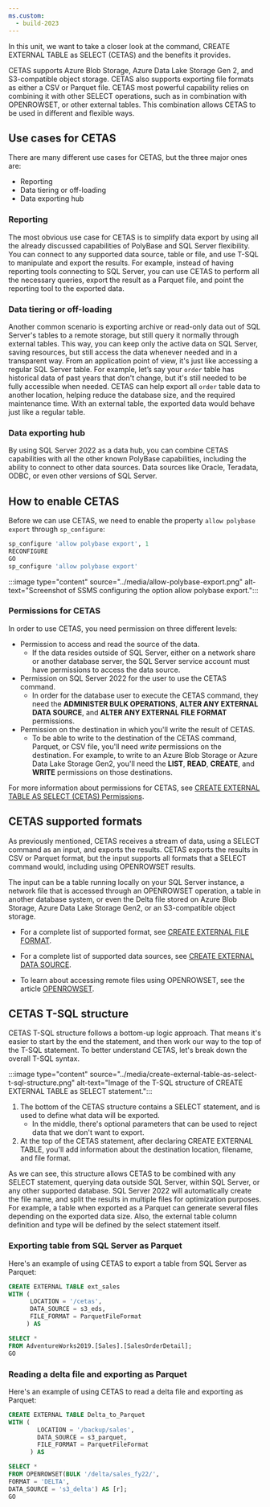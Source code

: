 ```yaml
---
ms.custom:
  - build-2023
---
```

In this unit, we want to take a closer look at the command, CREATE EXTERNAL TABLE as SELECT (CETAS) and the benefits it provides.

CETAS supports Azure Blob Storage, Azure Data Lake Storage Gen 2, and S3-compatible object storage. CETAS also supports exporting file formats as either a CSV or Parquet file. CETAS most powerful capability relies on combining it with other SELECT operations, such as in combination with OPENROWSET, or other external tables. This combination allows CETAS to be used in different and flexible ways.

## Use cases for CETAS

There are many different use cases for CETAS, but the three major ones are:

- Reporting
- Data tiering or off-loading
- Data exporting hub

### Reporting

The most obvious use case for CETAS is to simplify data export by using all the already discussed capabilities of PolyBase and SQL Server flexibility. You can connect to any supported data source, table or file, and use T-SQL to manipulate and export the results. For example, instead of having reporting tools connecting to SQL Server, you can use CETAS to perform all the necessary queries, export the result as a Parquet file, and point the reporting tool to the exported data.

### Data tiering or off-loading

Another common scenario is exporting archive or read-only data out of SQL Server's tables to a remote storage, but still query it normally through external tables. This way, you can keep only the active data on SQL Server, saving resources, but still access the data whenever needed and in a transparent way. From an application point of view, it's just like accessing a regular SQL Server table. For example, let’s say your `order` table has historical data of past years that don't change, but it's still needed to be fully accessible when needed. CETAS can help export all `order` table data to another location, helping reduce the database size, and the required maintenance time. With an external table, the exported data would behave just like a regular table.

### Data exporting hub

By using SQL Server 2022 as a data hub, you can combine CETAS capabilities with all the other known PolyBase capabilities, including the ability to connect to other data sources. Data sources like Oracle, Teradata, ODBC, or even other versions of SQL Server.

## How to enable CETAS

Before we can use CETAS, we need to enable the property `allow polybase export` through `sp_configure`:

```sql
sp_configure 'allow polybase export', 1
RECONFIGURE
GO
sp_configure 'allow polybase export'
```

:::image type="content" source="../media/allow-polybase-export.png" alt-text="Screenshot of SSMS configuring the option allow polybase export.":::

### Permissions for CETAS

In order to use CETAS, you need permission on three different levels:

- Permission to access and read the source of the data.
  - If the data resides outside of SQL Server, either on a network share or another database server, the SQL Server service account must have permissions to access the data source.
- Permission on SQL Server 2022 for the user to use the CETAS command.
  - In order for the database user to execute the CETAS command, they need the **ADMINISTER BULK OPERATIONS**, **ALTER ANY EXTERNAL DATA SOURCE**, and **ALTER ANY EXTERNAL FILE FORMAT** permissions.
- Permission on the destination in which you'll write the result of CETAS.
  - To be able to write to the destination of the CETAS command, Parquet, or CSV file, you'll need *write* permissions on the destination. For example, to write to an Azure Blob Storage or Azure Data Lake Storage Gen2, you'll need the **LIST**, **READ**, **CREATE**, and **WRITE** permissions on those destinations.

For more information about permissions for CETAS, see [CREATE EXTERNAL TABLE AS SELECT (CETAS) Permissions](/sql/t-sql/statements/create-external-table-as-select-transact-sql#permissions).

## CETAS supported formats

As previously mentioned, CETAS receives a stream of data, using a SELECT command as an input, and exports the results. CETAS exports the results in CSV or Parquet format, but the input supports all formats that a SELECT command would, including using OPENROWSET results.

The input can be a table running locally on your SQL Server instance, a network file that is accessed through an OPENROWSET operation, a table in another database system, or even the Delta file stored on Azure Blob Storage, Azure Data Lake Storage Gen2, or an S3-compatible object storage.

- For a complete list of supported format, see [CREATE EXTERNAL FILE FORMAT](/sql/t-sql/statements/create-external-file-format-transact-sql).

- For a complete list of supported data sources, see [CREATE EXTERNAL DATA SOURCE](/sql/t-sql/statements/create-external-data-source-transact-sql).

- To learn about accessing remote files using OPENROWSET, see the article [OPENROWSET](/sql/t-sql/functions/openrowset-transact-sql).

## CETAS T-SQL structure

CETAS T-SQL structure follows a bottom-up logic approach. That means it's easier to start by the end the statement, and then work our way to the top of the T-SQL statement. To better understand CETAS, let's break down the overall T-SQL syntax.

:::image type="content" source="../media/create-external-table-as-select-t-sql-structure.png" alt-text="Image of the T-SQL structure of CREATE EXTERNAL TABLE as SELECT statement.":::

1. The bottom of the CETAS structure contains a SELECT statement, and is used to define what data will be exported.
   - In the middle, there's optional parameters that can be used to reject data that we don't want to export.
1. At the top of the CETAS statement, after declaring CREATE EXTERNAL TABLE, you'll add information about the destination location, filename, and file format.

As we can see, this structure allows CETAS to be combined with any SELECT statement, querying data outside SQL Server, within SQL Server, or any other supported database. SQL Server 2022 will automatically create the file name, and split the results in multiple files for optimization purposes. For example, a table when exported as a Parquet can generate several files depending on the exported data size. Also, the external table column definition and type will be defined by the select statement itself.

### Exporting table from SQL Server as Parquet

Here's an example of using CETAS to export a table from SQL Server as Parquet:

```sql
CREATE EXTERNAL TABLE ext_sales
WITH (
      LOCATION = '/cetas',
      DATA_SOURCE = s3_eds,
      FILE_FORMAT = ParquetFileFormat
     ) AS

SELECT *
FROM AdventureWorks2019.[Sales].[SalesOrderDetail];
GO
```

### Reading a delta file and exporting as Parquet

Here's an example of using CETAS to read a delta file and exporting as Parquet:

```sql
CREATE EXTERNAL TABLE Delta_to_Parquet
WITH (
        LOCATION = '/backup/sales',
        DATA_SOURCE = s3_parquet,
        FILE_FORMAT = ParquetFileFormat
      ) AS

SELECT *
FROM OPENROWSET(BULK '/delta/sales_fy22/', 
FORMAT = 'DELTA', 
DATA_SOURCE = 's3_delta') AS [r];
GO
```
